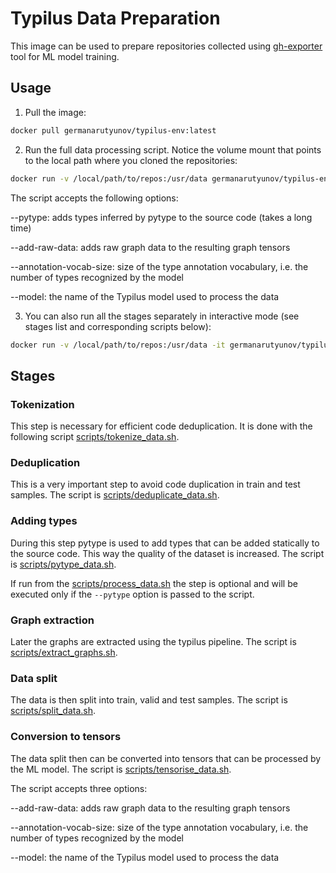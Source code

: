 # Typilus Data Preparation

This image can be used to prepare repositories collected using [gh-exporter](https://github.com/gaarutyunov/gh-exporter) tool for ML model training.

## Usage

1. Pull the image:

```bash
docker pull germanarutyunov/typilus-env:latest
```

2. Run the full data processing script. Notice the volume mount that points to the local path where you cloned the repositories:

```bash
docker run -v /local/path/to/repos:/usr/data germanarutyunov/typilus-env:latest bash scripts/process_data.sh --add-raw-data --annotation-vocab-size 100 --model graph2hybridmetric
```

The script accepts the following options:

--pytype: adds types inferred by pytype to the source code (takes a long time)

--add-raw-data: adds raw graph data to the resulting graph tensors

--annotation-vocab-size: size of the type annotation vocabulary, i.e. the number of types recognized by the model

--model: the name of the Typilus model used to process the data

3. You can also run all the stages separately in interactive mode (see stages list and corresponding scripts below):

```bash
docker run -v /local/path/to/repos:/usr/data -it germanarutyunov/typilus-env:latest bash
```

## Stages

### Tokenization

This step is necessary for efficient code deduplication. It is done with the following script [scripts/tokenize_data.sh](https://github.com/gaarutyunov/typilus/blob/master/src/data_preparation/scripts/tokenize_data.sh).

### Deduplication

This is a very important step to avoid code duplication in train and test samples. The script is [scripts/deduplicate_data.sh](https://github.com/gaarutyunov/typilus/blob/master/src/data_preparation/scripts/deduplicate_data.sh).

### Adding types

During this step pytype is used to add types that can be added statically to the source code. This way the quality of the dataset is increased. The script is [scripts/pytype_data.sh](https://github.com/gaarutyunov/typilus/blob/master/src/data_preparation/scripts/pytype_data.sh).

If run from the [scripts/process_data.sh](https://github.com/gaarutyunov/typilus/blob/master/src/data_preparation/scripts/process_data.sh) the step is optional and will be executed only if the `--pytype` option is passed to the script.

### Graph extraction

Later the graphs are extracted using the typilus pipeline. The script is [scripts/extract_graphs.sh](https://github.com/gaarutyunov/typilus/blob/master/src/data_preparation/scripts/extract_graphs.sh).

### Data split

The data is then split into train, valid and test samples. The script is [scripts/split_data.sh](https://github.com/gaarutyunov/typilus/blob/master/src/data_preparation/scripts/split_data.sh).

### Conversion to tensors

The data split then can be converted into tensors that can be processed by the ML model. The script is [scripts/tensorise_data.sh](https://github.com/gaarutyunov/typilus/blob/master/src/data_preparation/scripts/tensorise_data.sh).

The script accepts three options:

--add-raw-data: adds raw graph data to the resulting graph tensors

--annotation-vocab-size: size of the type annotation vocabulary, i.e. the number of types recognized by the model

--model: the name of the Typilus model used to process the data